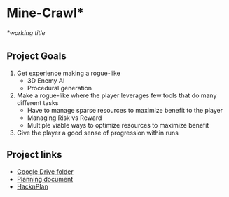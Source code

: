 # Mine-Crawl*
###### *working title

## Project Goals
1. Get experience making a rogue-like
   - 3D Enemy AI
   - Procedural generation
2. Make a rogue-like where the player leverages few tools that do many different tasks
   - Have to manage sparse resources to maximize benefit to the player
   - Managing Risk vs Reward
   - Multiple viable ways to optimize resources to maximize benefit
3. Give the player a good sense of progression within runs

## Project links
- [Google Drive folder](https://drive.google.com/drive/folders/1HFU0kCJsle3A-mLqPEWtKl2cRhlXcuas?usp=share_link)
- [Planning document](https://docs.google.com/document/d/1z5yLVYS_aeklxNvP_5hjAncdHvgVxLulYlT00dvmlOs/edit#heading=h.b6rhuuqjpfra)
- [HacknPlan](https://app.hacknplan.com/p/167760/kanban)